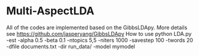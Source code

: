 # Multi-AspectLDA
All of the codes are implemented based on the GibbsLDApy. More details see https://github.com/jasperyang/GibbsLDApy
How to use
python LDA.py -est -alpha 0.5 -beta 0.1 -ntopics 5,5 -niters 1000 -savestep 100 -twords 20 -dfile documents.txt  -dir run_data/ -model mymodel
